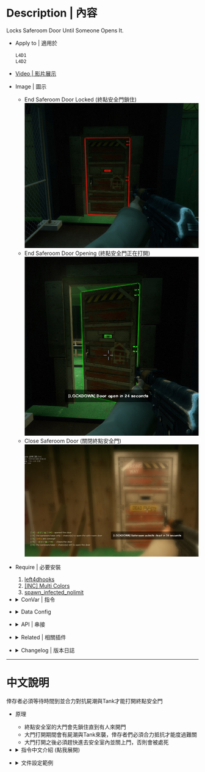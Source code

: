 # Description | 內容
Locks Saferoom Door Until Someone Opens It.

* Apply to | 適用於
    ```
    L4D1
    L4D2
    ```

* [Video | 影片展示](https://youtu.be/ayPZ-XUbBkc)

* Image | 圖示
    * End Saferoom Door Locked (終點安全門鎖住)
    <br/>![lockdown_system_l4d_1](image/lockdown_system_l4d_1.jpg)
    * End Saferoom Door Opening (終點安全門正在打開)
    <br/>![lockdown_system_l4d_2](image/lockdown_system_l4d_2.jpg)
    * Close Saferoom Door (關閉終點安全門)
    <br/>![lockdown_system_l4d_3](image/lockdown_system_l4d_3.jpg)

* Require | 必要安裝
    1. [left4dhooks](https://forums.alliedmods.net/showthread.php?t=321696)
    2. [[INC] Multi Colors](https://github.com/fbef0102/L4D1_2-Plugins/releases/tag/Multi-Colors)
    3. [spawn_infected_nolimit](/spawn_infected_nolimit)

* <details><summary>ConVar | 指令</summary>

    * cfg/sourcemod/lockdown_system_l4d.cfg
        ```php
        // 0=Plugin off, 1=Plugin on.
        lockdown_system_l4d_enable "1"

        // If 1, Enable saferoom door status Announcements
        lockdown_system_l4d_announce "1"

        // Duration Of Anti-Farm, locks door if tank is on the field
        lockdown_system_l4d_anti-farm_duration "50"

        // Change how Count Down Timer Hint displays. (0: Disable, 1:In chat, 2: In Hint Box, 3: In center text)
        lockdown_system_l4d_count_hint_type "2"

        // Duration Of end saferoom door opening
        lockdown_system_l4d_duration "100"

        // (L4D2) The default value for saferoom door glow range.
        lockdown_system_l4d_glow_range "550"

        // (L4D2) The default glow color for saferoom door when lock. Three values between 0-255 separated by spaces. RGB Color255 - Red Green Blue.
        lockdown_system_l4d_lock_glow_color "255 0 0"

        // Number Of horde mobs to spawn (-1=Infinite horde, 0=Off)
        lockdown_system_l4d_mobs "5"

        // After saferoom door is opened, how many chance can the survivors open the door. (0=Can't open door after close, -1=No limit)
        lockdown_system_l4d_open_chance "2"

        // Time Interval to spawn a tank when door is opening (0=off)
        lockdown_system_l4d_opening_tank_interval "50"

        // After end saferoom door is opened, slay players who are not inside saferoom in seconds. (0=off)
        lockdown_system_l4d_outside_slay_duration "60"

        // What percentage of the ALIVE survivors must assemble near the saferoom door before open. (0=off)
        lockdown_system_l4d_percentage_survivors_near_saferoom "50"

        // How many seconds to lock after opening and closing the saferoom door.
        lockdown_system_l4d_prevent_spam_duration "3.0"

        // If 1, prevent AI survivor from opening and closing the door.
        lockdown_system_l4d_spam_bot_disable "1"

        // If 1, Display a message showing who opened or closed the saferoom door.
        lockdown_system_l4d_spam_hint "1"

        // If 1, Enable Tank Demolition, server will spawn tank after door open 
        lockdown_system_l4d_tank_demolition_after "1"

        // If 1, Enable Tank Demolition, server will spawn tank before door open 
        lockdown_system_l4d_tank_demolition_before "1"

        // 0=Off. 1=Teleport common, special infected if they touch the door inside saferoom when door is opening. (prevent spawning and be stuck inside the saferoom, only works if cvar _type is 2)
        lockdown_system_l4d_teleport "1"

        // Lockdown Type: 0=Random, 1=Improved (opening slowly), 2=Default
        lockdown_system_l4d_type "0"

        // (L4D2) The default glow color for saferoom door when unlock. Three values between 0-255 separated by spaces. RGB Color255 - Red Green Blue.
        lockdown_system_l4d_unlock_glow_color "200 200 200"
        ```
</details>

* <details><summary>Data Config</summary>

    * [data/lockdown_system_l4d.cfg](data/lockdown_system_l4d.cfg)
        > Manual in this file, click for more details...
</details>

* <details><summary>API | 串接</summary>

    * [lockdown_system_l4d.inc](scripting\include\lockdown_system_l4d.inc)
        ```php
        library name: lockdown_system_l4d
        ```
</details>

* <details><summary>Related | 相關插件</summary>

    1. [end_safedoor_teleport](https://github.com/fbef0102/Game-Private_Plugin/tree/main/L4D_插件/Special_Infected_%E7%89%B9%E6%84%9F/end_safedoor_teleport): Teleport ci/si/tank outside the end saferoom if they spawn inside
        * 如果 普通感染者/特感/Tank 生在終點安全室裡面，則將他們傳送到門前 (避免卡在終點安全室裡面)
    
    2. [l4d_rescue_vehicle_leave_timer](/l4d_rescue_vehicle_leave_timer): When rescue vehicle arrived and a timer will display how many time left before vehicle leaving. If a player is not on rescue vehicle or zone, slay him
        * 救援來臨之後，未在時間內上救援載具逃亡的玩家將處死
    
    3. [antisaferoomdooropen](https://github.com/fbef0102/Game-Private_Plugin/tree/main/L4D_插件/Survivor_%E4%BA%BA%E9%A1%9E/antisaferoomdooropen): Start Saferoom door anti open + teleport survivor back to safe area when leaving out saferoom until certain time pass
        * 起始安全室的安全門將會鎖住直到時間結束 + 沒有安全門的關卡一旦離開安全區域會傳送回起始安全區域
    
    4. [Saferoom Lock Scavenge by Earendil](https://forums.alliedmods.net/showthread.php?p=2750321): Players must complete a small scavenge event to unlock the saferoom
        * 必須罐汽油桶才能解鎖安全門
</details>

* <details><summary>Changelog | 版本日誌</summary>

    * v6.1 (2024-12-28)
        * Update cvars
        * Update data file

    * v6.0 (2024-10-26)
        * Add API

    * v5.9 (2024-5-1)
        * Make tank leave stasis when spawn during door opening

    * v5.7 (2024-2-4)
        * Update Cvars

    * v5.6 (2024-1-27)
        * Delete Gamedata
        * Require <spawn_infected_nolimit>

    * v5.5 (2023-6-20)
        * Require lef4dhooks v1.33 or above
        * Fixed bot unable to open and close normal door on the whole map.

    * v5.2
        * [AlliedModder Post](https://forums.alliedmods.net/showpost.php?p=2712869&postcount=54)
        * Remake Code
        * ProdigySim's method for indirectly getting signatures added, created the whole code for indirectly getting signatures so the plugin can now withstand most updates to L4D2! (Thanks to [Shadowysn](https://forums.alliedmods.net/showthread.php?t=320849) and [ProdigySim](https://github.com/ProdigySim/DirectInfectedSpawn))
        * Update L4D2 "The Last Stand" gamedata
        * Translation support
        * Workng in L4D2 "The Last Stand" Map
        * Replace Left 4 Downtown 2 extension with Left 4 DHooks Direct
        * Remove Convar "Lockdown_system-l4d(2)_menu".
        * fixed plugin not working in versus.
        * Percentage of the ALIVE survivors must assemble near the saferoom door before open. (prevent rushing players)
        * display who open/close the door
        * spawn a tank before door open
        * spawn multi tanks after door open
        * keep spawning a tank when door is opening (players will not feel boring)
        * display a message showing who opened or closed the saferoom door. (everyone will know who spamming the door)
        * after Safe room door is opened, set a timer to count down. Slay players who still are not inside the saferoom. (prevent cowards)
        * when door is opening, if any common or infected spawns inside the saferoom, teleport them outside. (prevent being stuck inside the saferoom)
        * stop AI survivor from opening and closing the door. (prevent stupid bots from spamming the door)
        * Set the door glow color
        * Seconds to lock door after opening and closing the saferoom door.
        * after saferoom door is opened, how many chance can the survivors open the door. (stop noobs from playing the doors)
        * Made compatible with the "Saferoom Lock: Scavenge" plugin version 1.2.2+ by Earendil.
        
    * v1.7
        * [Original Post by cravenge](https://forums.alliedmods.net/showthread.php?t=281305)
</details>

- - - -
# 中文說明
倖存者必須等待時間到並合力對抗屍潮與Tank才能打開終點安全門

* 原理
    * 終點安全室的大門會先鎖住直到有人來開門
    * 大門打開期間會有屍潮與Tank來襲，倖存者們必須合力抵抗才能度過難關
    * 大門打開之後必須趕快進去安全室內並關上門，否則會被處死

* <details><summary>指令中文介紹 (點我展開)</summary>

    * cfg/sourcemod/lockdown_system_l4d.cfg
        ```php
        // 0=關閉插件, 1=啟動插件
        lockdown_system_l4d_enable "1"

        // 為1時, 顯示終點安全室大門的狀態
        lockdown_system_l4d_announce "1"

        // 當有人開門並且有Tank在場時，必須等待50秒或者殺死Tank <= 避免略過tank不殺死直衝終點
        lockdown_system_l4d_anti-farm_duration "50"

        // 開門倒數計時該如何顯示? (0: 不顯示, 1: 聊天視窗, 2: 下方黑底白字, 3: 螢幕中央)
        lockdown_system_l4d_count_hint_type "2"

        // 終點安全室大門開啟時間
        lockdown_system_l4d_duration "100"

        // (L4D2) 終點安全室大門發光的範圍
        lockdown_system_l4d_glow_range "550"

        // (L4D2) 終點安全室大門鎖住狀態的光圈顏色
        lockdown_system_l4d_lock_glow_color "255 0 0"

        // (L4D2) 終點安全室大門解鎖狀態的光圈顏色
        lockdown_system_l4d_unlock_glow_color "200 200 200"

        // 終點安全室大門開啟期間屍潮生成的數量 (-1=無限屍潮, 0=不要生成屍潮)
        lockdown_system_l4d_mobs "5"

        // 終點安全室大門開啟之後，倖存者只有兩次機會能再度打開大門. (0=關閉之後不能再打開, -1=無限制) <= 不給傻B機會
        lockdown_system_l4d_open_chance "2"

        // 終點安全室大門開啟期間，每50秒生成一隻Tank (0=不生成)
        lockdown_system_l4d_opening_tank_interval "50"

        // 終點安全室大門開啟之後經過60秒，如果還有倖存者逗留在門外，將處死 (0=關閉) <= 避免傻B在外面逗留
        lockdown_system_l4d_outside_slay_duration "60"

        // 必須隊內存活的倖存者們有50%的人集合在安全室附近，才能打開大門 (0=關閉)  <= 避免傻B一個人拋棄隊伍抵達安全室
        lockdown_system_l4d_percentage_survivors_near_saferoom "50"

        // 開關門之後鎖住3秒鐘，任何人不得開關門 <= 避免傻B在玩門
        lockdown_system_l4d_prevent_spam_duration "3.0"

        // 為1時, 禁止Bot開門與關門
        lockdown_system_l4d_spam_bot_disable "1"

        // 為1時, 顯示哪位玩家開關門.  <= 可以知道誰是兇手開門
        lockdown_system_l4d_spam_hint "1"

        // 為1時, 大門開啟之後，生成大量的Tank
        lockdown_system_l4d_tank_demolition_after "1"

        // 為1時, 大門開啟之前，生成一隻Tank
        lockdown_system_l4d_tank_demolition_before "1"

        // 0=關閉. 1=大門開啟期間，安全室內的普通感染者與特感碰到門會傳送到門外 (避免他們都生在室內卡住, 只有_type指令是2才會運作)
        lockdown_system_l4d_teleport "1"

        // 終點安全室大門開啟方式: 0=隨機, 1=緩慢地打開, 2=預設
        lockdown_system_l4d_type "0"
        ```
</details>

* <details><summary>文件設定範例</summary>

    * [data/lockdown_system_l4d.cfg](data/lockdown_system_l4d.cfg)
        > 內有中文說明，可點擊查看
</details>